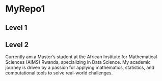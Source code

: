 # MyRepo1

## Level 1
## Level 2

Currently am a Master’s student at the African Institute for Mathematical Sciences (AIMS) Rwanda, specializing in Data Science. My academic journey is driven by a passion for applying mathematics, statistics, and computational tools to solve real-world challenges. 
